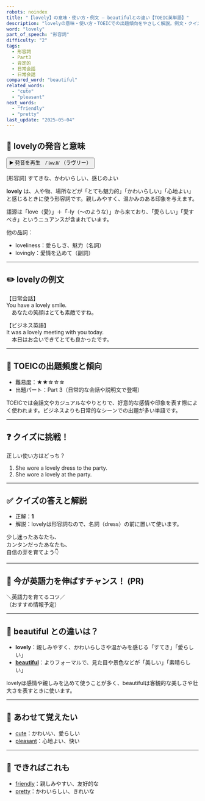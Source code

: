 ```yaml
---
robots: noindex
title: "【lovely】の意味・使い方・例文 ― beautifulとの違い【TOEIC英単語】"
description: "lovelyの意味・使い方・TOEICでの出題傾向をやさしく解説。例文・クイズ付きでbeautifulとの違いもわかりやすく学べます。"
word: "lovely"
part_of_speech: "形容詞"
difficulty: "2"
tags:
  - 形容詞
  - Part3
  - 肯定的
  - 日常会話
  - 日常会話
compared_word: "beautiful"
related_words:
  - "cute"
  - "pleasant"
next_words:
  - "friendly"
  - "pretty"
last_update: "2025-05-04"
---
```


## 🔰 lovelyの発音と意味

<button class="play-audio" onclick="playTTS('lovely')">
  <span class="play-audio-main">
    ▶️ 発音を再生　/ˈlʌv.li/
  </span>
  <span class="play-audio-sub">
    （ラヴリー）
  </span>
</button>

[形容詞] すてきな、かわいらしい、感じのよい

**lovely** は、人や物、場所などが「とても魅力的」「かわいらしい」「心地よい」と感じるときに使う形容詞です。親しみやすく、温かみのある印象を与えます。

語源は「love（愛）」＋「-ly（～のような）」から来ており、「愛らしい」「愛すべき」というニュアンスが含まれています。

他の品詞：  
- loveliness：愛らしさ、魅力（名詞）
- lovingly：愛情を込めて（副詞）

---

## ✏️ lovelyの例文

【日常会話】  
You have a lovely smile.  
　あなたの笑顔はとても素敵ですね。

【ビジネス英語】  
It was a lovely meeting with you today.  
　本日はお会いできてとても良かったです。

---

## 🎯 TOEICの出題頻度と傾向

- 難易度：★★☆☆☆
- 出題パート：Part 3（日常的な会話や説明文で登場）

TOEICでは会話文やカジュアルなやりとりで、好意的な感情や印象を表す際によく使われます。ビジネスよりも日常的なシーンでの出題が多い単語です。

---

## ❓ クイズに挑戦！

正しい使い方はどっち？

1. She wore a lovely dress to the party.  
2. She wore a lovely at the party.

---

## ✅ クイズの答えと解説

- 正解：**1**
- 解説：lovelyは形容詞なので、名詞（dress）の前に置いて使います。

少し迷ったあなたも、  
カンタンだったあなたも、  
自信の芽を育てよう👇️

---

## 🚀 今が英語力を伸ばすチャンス！ (PR)

<div class="info-center">
＼英語力を育てるコツ／<br>  
（おすすめ情報予定）
</div>

---

## 🤔  beautiful との違いは？

- **lovely**：親しみやすく、かわいらしさや温かみを感じる「すてき」「愛らしい」
- **[beautiful](/word/beautiful/)**：よりフォーマルで、見た目や景色などが「美しい」「素晴らしい」

lovelyは感情や親しみを込めて使うことが多く、beautifulは客観的な美しさや壮大さを表すときに使います。

---

## 🧩 あわせて覚えたい

- [cute](/word/cute/)：かわいい、愛らしい
- [pleasant](/word/pleasant/)：心地よい、快い

---

## 📖 できればこれも

- [friendly](/word/friendly/)：親しみやすい、友好的な
- [pretty](/word/pretty/)：かわいらしい、きれいな

<!-- cvid: aid16_bid04 -->
